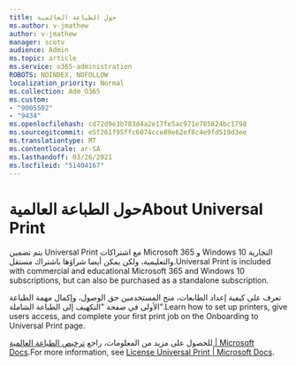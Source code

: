 ```yaml
---
title: حول الطباعة العالمية
ms.author: v-jmathew
author: v-jmathew
manager: scotv
audience: Admin
ms.topic: article
ms.service: o365-administration
ROBOTS: NOINDEX, NOFOLLOW
localization_priority: Normal
ms.collection: Adm_O365
ms.custom:
- "9005502"
- "9434"
ms.openlocfilehash: cd72d9e3b783d4a2e17fe5ac971e785824bc1798
ms.sourcegitcommit: e5f261f95ffc6074cce89e62ef8c4e9fd519d3ee
ms.translationtype: MT
ms.contentlocale: ar-SA
ms.lasthandoff: 03/26/2021
ms.locfileid: "51404167"
---
```

# <a name="about-universal-print"></a><span data-ttu-id="a4507-102">حول الطباعة العالمية</span><span class="sxs-lookup"><span data-stu-id="a4507-102">About Universal Print</span></span>

<span data-ttu-id="a4507-103">يتم تضمين Universal Print مع اشتراكات Microsoft 365 و Windows 10 التجارية والتعليمية، ولكن يمكن أيضا شراؤها باشتراك مستقل.</span><span class="sxs-lookup"><span data-stu-id="a4507-103">Universal Print is included with commercial and educational Microsoft 365 and Windows 10 subscriptions, but can also be purchased as a standalone subscription.</span></span>

<span data-ttu-id="a4507-104">تعرف على كيفية إعداد الطابعات، منح المستخدمين حق الوصول، وإكمال مهمة الطباعة الأولى في صفحة "التكهيف إلى الطباعة الشاملة".</span><span class="sxs-lookup"><span data-stu-id="a4507-104">Learn how to set up printers, give users access, and complete your first print job on the Onboarding to Universal Print page.</span></span>

<span data-ttu-id="a4507-105">للحصول على مزيد من المعلومات، راجع [ترخيص الطباعة العالمية | Microsoft Docs](https://docs.microsoft.com/universal-print/fundamentals/universal-print-license).</span><span class="sxs-lookup"><span data-stu-id="a4507-105">For more information, see [License Universal Print | Microsoft Docs](https://docs.microsoft.com/universal-print/fundamentals/universal-print-license).</span></span>
